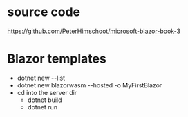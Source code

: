 ﻿# source code
https://github.com/PeterHimschoot/microsoft-blazor-book-3

# Blazor templates
* dotnet new --list
* dotnet new blazorwasm --hosted -o MyFirstBlazor
* cd into the server dir
	- dotnet build
	- dotnet run